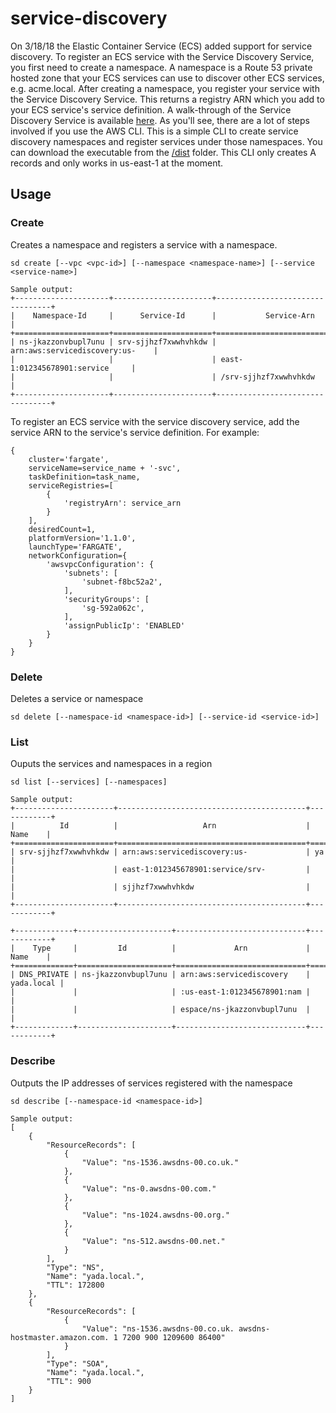 # service-discovery
On 3/18/18 the Elastic Container Service (ECS) added support for service discovery.  To register an ECS service with the Service Discovery Service, you first need to create a namespace.  A namespace is a Route 53 private hosted zone that your ECS services can use to discover other ECS services, e.g. acme.local.  After creating a namespace, you register your service with the Service Discovery Service.  This returns a registry ARN which you add to your ECS service's service definition.  A walk-through of the Service Discovery Service is available [here](https://docs.aws.amazon.com/AmazonECS/latest/developerguide/service-discovery.html).  As you'll see, there are a lot of steps  involved if you use the AWS CLI.  This is a simple CLI to create service discovery namespaces and register services under those namespaces. You can download the executable from the [/dist](https://github.com/jicowan/service-discovery/tree/master/dist) folder.  This CLI only creates A records and only works in us-east-1 at the moment. 

## Usage
### Create
Creates a namespace and registers a service with a namespace. 
```
sd create [--vpc <vpc-id>] [--namespace <namespace-name>] [--service <service-name>]

Sample output: 
+---------------------+----------------------+---------------------------------+
|    Namespace-Id     |      Service-Id      |           Service-Arn           |
+=====================+======================+=================================+
| ns-jkazzonvbupl7unu | srv-sjjhzf7xwwhvhkdw | arn:aws:servicediscovery:us-    |
|                     |                      | east-1:012345678901:service     |
|                     |                      | /srv-sjjhzf7xwwhvhkdw           |
+---------------------+----------------------+---------------------------------+
```
To register an ECS service with the service discovery service, add the service ARN to the service's service definition. For example: 
```
{
    cluster='fargate',
    serviceName=service_name + '-svc',
    taskDefinition=task_name,
    serviceRegistries=[
        {
            'registryArn': service_arn
        }
    ],
    desiredCount=1,
    platformVersion='1.1.0',
    launchType='FARGATE',
    networkConfiguration={
        'awsvpcConfiguration': {
            'subnets': [
                'subnet-f8bc52a2',
            ],
            'securityGroups': [
                'sg-592a062c',
            ],
            'assignPublicIp': 'ENABLED'
        }
    }
}
```
### Delete
Deletes a service or namespace
```
sd delete [--namespace-id <namespace-id>] [--service-id <service-id>]
```
### List
Ouputs the services and namespaces in a region
```
sd list [--services] [--namespaces]

Sample output: 
+----------------------+------------------------------------------+------------+
|          Id          |                   Arn                    |    Name    |
+======================+==========================================+============+
| srv-sjjhzf7xwwhvhkdw | arn:aws:servicediscovery:us-             | ya         |
|                      | east-1:012345678901:service/srv-         |            |
|                      | sjjhzf7xwwhvhkdw                         |            |
+----------------------+------------------------------------------+------------+

+-------------+---------------------+-----------------------------+------------+
|    Type     |         Id          |             Arn             |    Name    |
+=============+=====================+=============================+============+
| DNS_PRIVATE | ns-jkazzonvbupl7unu | arn:aws:servicediscovery    | yada.local |
|             |                     | :us-east-1:012345678901:nam |            |
|             |                     | espace/ns-jkazzonvbupl7unu  |            |
+-------------+---------------------+-----------------------------+------------+
```
### Describe
Outputs the IP addresses of services registered with the namespace
```
sd describe [--namespace-id <namespace-id>]

Sample output: 
[
    {
        "ResourceRecords": [
            {
                "Value": "ns-1536.awsdns-00.co.uk."
            },
            {
                "Value": "ns-0.awsdns-00.com."
            },
            {
                "Value": "ns-1024.awsdns-00.org."
            },
            {
                "Value": "ns-512.awsdns-00.net."
            }
        ],
        "Type": "NS",
        "Name": "yada.local.",
        "TTL": 172800
    },
    {
        "ResourceRecords": [
            {
                "Value": "ns-1536.awsdns-00.co.uk. awsdns-hostmaster.amazon.com. 1 7200 900 1209600 86400"
            }
        ],
        "Type": "SOA",
        "Name": "yada.local.",
        "TTL": 900
    }
]
```
